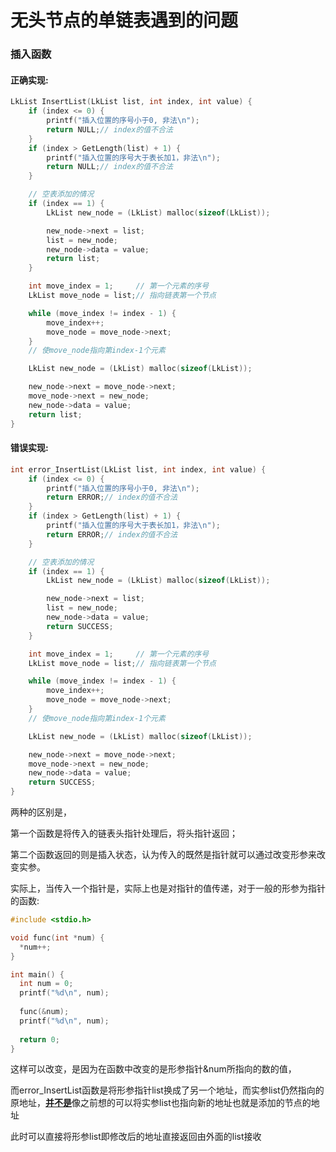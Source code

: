 # 无头节点的单链表遇到的问题

### 插入函数

#### 正确实现:

```c
LkList InsertList(LkList list, int index, int value) {
    if (index <= 0) {
        printf("插入位置的序号小于0, 非法\n");
        return NULL;// index的值不合法
    }
    if (index > GetLength(list) + 1) {
        printf("插入位置的序号大于表长加1，非法\n");
        return NULL;// index的值不合法
    }

    // 空表添加的情况
    if (index == 1) {
        LkList new_node = (LkList) malloc(sizeof(LkList));

        new_node->next = list;
        list = new_node;
        new_node->data = value;
        return list;
    }

    int move_index = 1;     // 第一个元素的序号
    LkList move_node = list;// 指向链表第一个节点

    while (move_index != index - 1) {
        move_index++;
        move_node = move_node->next;
    }
    // 使move_node指向第index-1个元素

    LkList new_node = (LkList) malloc(sizeof(LkList));

    new_node->next = move_node->next;
    move_node->next = new_node;
    new_node->data = value;
    return list;
}
```

#### 错误实现:

```c
int error_InsertList(LkList list, int index, int value) {
    if (index <= 0) {
        printf("插入位置的序号小于0, 非法\n");
        return ERROR;// index的值不合法
    }
    if (index > GetLength(list) + 1) {
        printf("插入位置的序号大于表长加1，非法\n");
        return ERROR;// index的值不合法
    }

    // 空表添加的情况
    if (index == 1) {
        LkList new_node = (LkList) malloc(sizeof(LkList));

        new_node->next = list;
        list = new_node;
        new_node->data = value;
        return SUCCESS;
    }

    int move_index = 1;     // 第一个元素的序号
    LkList move_node = list;// 指向链表第一个节点

    while (move_index != index - 1) {
        move_index++;
        move_node = move_node->next;
    }
    // 使move_node指向第index-1个元素

    LkList new_node = (LkList) malloc(sizeof(LkList));

    new_node->next = move_node->next;
    move_node->next = new_node;
    new_node->data = value;
    return SUCCESS;
}
```

两种的区别是，

第一个函数是将传入的链表头指针处理后，将头指针返回；

第二个函数返回的则是插入状态，认为传入的既然是指针就可以通过改变形参来改变实参。



实际上，当传入一个指针是，实际上也是对指针的值传递，对于一般的形参为指针的函数:

```c
#include <stdio.h>

void func(int *num) {
  *num++;
}

int main() {
  int num = 0;
  printf("%d\n", num);
  
  func(&num);
  printf("%d\n", num);
  
  return 0;
}
```

这样可以改变，是因为在函数中改变的是形参指针&num所指向的数的值，

而error_InsertList函数是将形参指针list换成了另一个地址，而实参list仍然指向的原地址，<u>**并不是**</u>像之前想的可以将实参list也指向新的地址也就是添加的节点的地址

此时可以直接将形参list即修改后的地址直接返回由外面的list接收
